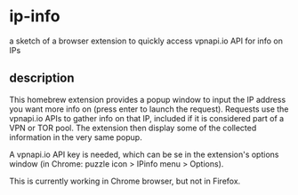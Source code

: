 # ip-info
a sketch of a browser extension to quickly access vpnapi.io API for info on IPs

## description
This homebrew extension provides a popup window to input the IP address you want more info on (press enter to launch the request).
Requests use the vpnapi.io APIs to gather info on that IP, included if it is considered part of a VPN or TOR pool.
The extension then display some of the collected information in the very same popup.

A vpnapi.io API key is needed, which can be se in the extension's options window (in Chrome: puzzle icon > IPinfo menu > Options).

This is currently working in Chrome browser, but not in Firefox.
